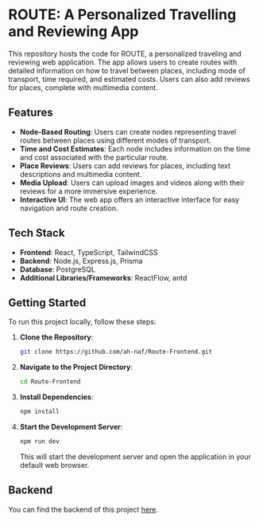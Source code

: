 # ROUTE: A Personalized Travelling and Reviewing App

This repository hosts the code for ROUTE, a personalized traveling and reviewing web application. The app allows users to create routes with detailed information on how to travel between places, including mode of transport, time required, and estimated costs. Users can also add reviews for places, complete with multimedia content.

## Features

- **Node-Based Routing**: Users can create nodes representing travel routes between places using different modes of transport.
- **Time and Cost Estimates**: Each node includes information on the time and cost associated with the particular route.
- **Place Reviews**: Users can add reviews for places, including text descriptions and multimedia content.
- **Media Upload**: Users can upload images and videos along with their reviews for a more immersive experience.
- **Interactive UI**: The web app offers an interactive interface for easy navigation and route creation.

## Tech Stack

- **Frontend**: React, TypeScript, TailwindCSS
- **Backend**: Node.js, Express.js, Prisma
- **Database**: PostgreSQL
- **Additional Libraries/Frameworks**: ReactFlow, antd

## Getting Started

To run this project locally, follow these steps:

1. **Clone the Repository**:

   ```bash
   git clone https://github.com/ah-naf/Route-Frontend.git
   ```

2. **Navigate to the Project Directory**:

   ```bash
   cd Route-Frontend
   ```

3. **Install Dependencies**:

   ```bash
   npm install
   ```

4. **Start the Development Server**:

   ```bash
   npm run dev
   ```

   This will start the development server and open the application in your default web browser.



## Backend

You can find the backend of this project [here](https://github.com/ah-naf/Route-backend).

